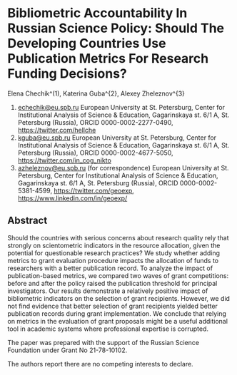 # Bibliometric Accountability In Russian Science Policy: Should The Developing Countries Use Publication Metrics For Research Funding Decisions?

Elena Chechik^(1), Katerina Guba^{2}, Alexey Zheleznov^{3}
1. echechik@eu.spb.ru
European University at St. Petersburg, Center for Institutional Analysis of Science & Education, Gagarinskaya st. 6/1 A, St. Petersburg (Russia), ORCID 0000-0002-2277-0490, https://twitter.com/hellche
2. kguba@eu.spb.ru
European University at St. Petersburg, Center for Institutional Analysis of Science & Education, Gagarinskaya st. 6/1 A, St. Petersburg (Russia), ORCID 0000-0002-4677-5050, https://twitter.com/in_cog_nikto
3. azheleznov@eu.spb.ru (for correspondence)
European University at St. Petersburg, Center for Institutional Analysis of Science & Education, Gagarinskaya st. 6/1 A, St. Petersburg (Russia), ORCID 0000-0002-5381-4599, https://twitter.com/geoexp, https://www.linkedin.com/in/geoexp/

## Abstract

Should the countries with serious concerns about research quality rely that strongly on scientometric indicators in the resource allocation, given the potential for questionable research practices? We study whether adding metrics to grant evaluation procedure impacts the allocation of funds to researchers with a better publication record. To analyze the impact of publication-based metrics, we compared two waves of grant competitions: before and after the policy raised the publication threshold for principal investigators. Our results demonstrate a relatively positive impact of bibliometric indicators on the selection of grant recipients. However, we did not find evidence that better selection of grant recipients yielded better publication records during grant implementation. We conclude that relying on metrics in the evaluation of grant proposals might be a useful additional tool in academic systems where professional expertise is corrupted.

The paper was prepared with the support of the Russian Science Foundation under Grant No 21-78-10102. 

The authors report there are no competing interests to declare.
